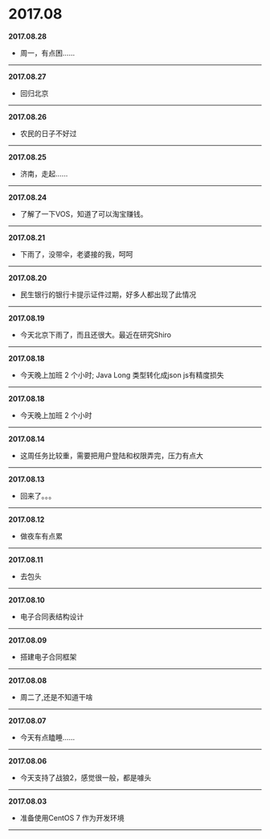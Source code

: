 # 2017.08

**2017.08.28**
*   周一，有点困......
---

**2017.08.27**
*    回归北京
---

**2017.08.26**
*    农民的日子不好过 
---

**2017.08.25**
*    济南，走起......
---

**2017.08.24**
*    了解了一下VOS，知道了可以淘宝赚钱。
---

**2017.08.21**
*    下雨了，没带伞，老婆接的我，呵呵
---

**2017.08.20**
*    民生银行的银行卡提示证件过期，好多人都出现了此情况
---

**2017.08.19**
*   今天北京下雨了，而且还很大。最近在研究Shiro
---

**2017.08.18**
*   今天晚上加班 2 个小时; Java Long 类型转化成json js有精度损失
---

**2017.08.18**
*   今天晚上加班 2 个小时
---

**2017.08.14**
*   这周任务比较重，需要把用户登陆和权限弄完，压力有点大
---

**2017.08.13**
*   回来了。。。
---

**2017.08.12**
*   做夜车有点累
---

**2017.08.11**
*   去包头
---

**2017.08.10**
*	电子合同表结构设计
---

**2017.08.09**
*	搭建电子合同框架
---

**2017.08.08**
*	周二了,还是不知道干啥
---

**2017.08.07**
*	今天有点瞌睡......
---

**2017.08.06**
*	今天支持了战狼2，感觉很一般，都是噱头
---

**2017.08.03**
*	准备使用CentOS 7 作为开发环境
---
